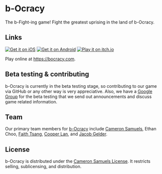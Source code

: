 # b-Ocracy
The b-Fight-ing game! Fight the greatest uprising in the land of b-Ocracy.
## Links
[![Get it on iOS](http://svgur.com/i/2Gm.svg)](https://bocracy.com/ios)
[![Get it on Android](http://svgur.com/i/2GC.svg)](https://bocracy.com/android)
[![Play it on itch.io](http://svgshare.com/i/2HM.svg)](https://bocracy.com/itch.io)

Play online at <https://bocracy.com>.
## Beta testing & contributing
b-Ocracy is currently in the beta testing stage, so contributing to our game via GitHub or any other way is very appreciative. Also, we have a [Google Group](https://bocracy.com/betatest) for the beta testing that we send out announcements and discuss game related information.
## Team
Our primary team members for [b-Ocracy](https://github.com/orgs/thebclickteam/teams/bocracy/members) include [Cameron Samuels](http://cameronsamuels.com), Ethan Choo, [Faith Tsang](https://github.com/faithtsang), [Cooper Lan](https://github.com/cooperlan), and [Jacob Gelder](https://github.com/jacobgelder).
## License
b-Ocracy is distributed under the [Cameron Samuels License](LICENSE). It restricts selling, sublicensing, and distribution.
